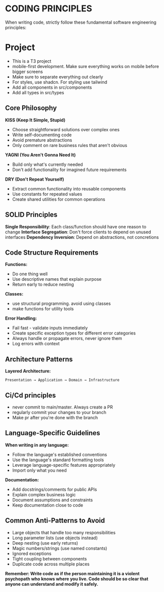 # CODING PRINCIPLES

When writing code, strictly follow these fundamental software engineering principles:

# Project

- This is a T3 project
- mobile-first development. Make sure everything works on mobile before bigger screens
- Make sure to separate everything out clearly
- For styles, use shadcn. For styling use tailwind
- Add all components in src/components
- Add all types in src/types

## Core Philosophy

**KISS (Keep It Simple, Stupid)**

- Choose straightforward solutions over complex ones
- Write self-documenting code
- Avoid premature abstractions
- Only comment on rare business rules that aren't obvious

**YAGNI (You Aren't Gonna Need It)**

- Build only what's currently needed
- Don't add functionality for imagined future requirements

**DRY (Don't Repeat Yourself)**

- Extract common functionality into reusable components
- Use constants for repeated values
- Create shared utilities for common operations

## SOLID Principles

**Single Responsibility**: Each class/function should have one reason to change
**Interface Segregation**: Don't force clients to depend on unused interfaces
**Dependency Inversion**: Depend on abstractions, not concretions

## Code Structure Requirements

**Functions:**

- Do one thing well
- Use descriptive names that explain purpose
- Return early to reduce nesting

**Classes:**

- use structural programming. avoid using classes
- make functions for utility tools

**Error Handling:**

- Fail fast - validate inputs immediately
- Create specific exception types for different error categories
- Always handle or propagate errors, never ignore them
- Log errors with context

## Architecture Patterns

**Layered Architecture:**

```
Presentation → Application → Domain → Infrastructure
```

## Ci/Cd principles

- never commit to main/master. Always create a PR
- regularly commit your changes to your branch
- Make pr after you're done with the branch

## Language-Specific Guidelines

**When writing in any language:**

- Follow the language's established conventions
- Use the language's standard formatting tools
- Leverage language-specific features appropriately
- Import only what you need

**Documentation:**

- Add docstrings/comments for public APIs
- Explain complex business logic
- Document assumptions and constraints
- Keep documentation close to code

## Common Anti-Patterns to Avoid

- Large objects that handle too many responsibilities
- Long parameter lists (use objects instead)
- Deep nesting (use early returns)
- Magic numbers/strings (use named constants)
- Ignored exceptions
- Tight coupling between components
- Duplicate code across multiple places

**Remember: Write code as if the person maintaining it is a violent psychopath who knows where you live. Code should be so clear that anyone can understand and modify it safely.**
